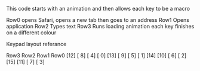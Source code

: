 This code starts with an animation and then allows each key to be a macro

Row0 opens Safari, opens a new tab then goes to an address
Row1 Opens application
Row2 Types text
Row3 Runs loading animation each key finishes on a different colour

Keypad layout referance

Row3 Row2 Row1 Row0
[12] [ 8] [ 4] [ 0]
[13] [ 9] [ 5] [ 1]
[14] [10] [ 6] [ 2]
[15] [11] [ 7] [ 3]
